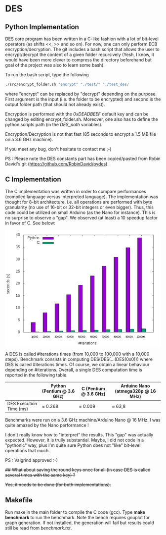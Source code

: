 # DES

## Python Implementation

DES core program has been written in a C-like fashion with a lot of bit-level operators (as shifts <<, >> and so on).
For now, one can only perform ECB encryption/decryption.
The git includes a bash script that allows the user to encrypt/decrypt the content of a given folder recursively
(Yesh, I know, it would have been more clever to compress the directory beforehand but goal of the project was also to learn some bash).

To run the bash script, type the following
```bash
./src/encrypt_folder.sh "encrypt" "./test/" "./test_des/
```
where "encrypt" can be replaced by "decrypt" depending on the purpose. First argument is the input (i.e. the folder to be encrypted) and second is the output folder path (that should not already exist).

Encryption is performed with the *0xDEADBEEF* default key and can be changed by editing encrypt_folder.sh. Moreover, one also has to define the python scripts path (in the *DES_path* variables). 

Encryption/Decryption is not that fast (85 seconds to encrypt a 1.5 MB file on a 3.6 GHz machine).

If you meet any bug, don't hesitate to contact me ;-)

PS : Please note the DES constants part has been copied/pasted from Robin David's git (https://github.com/RobinDavid/pydes).

## C Implementation

The C implementation was written in order to compare performances (compiled language versus interpreted language). The implementation was thought for 8-bit architecture, i.e. all operations are performed with byte granularity (no use of 16-bit or 32-bit integers or even bigger). Thus, this code could be utilized on small Arduino (as the Nano for instance). This is no surprise to observe a "gap". We observed (at least) a 10 speedup factor in favor of C. See below: 

<img align="center" src=https://raw.githubusercontent.com/JeremyMet/DES/master/benchmark.png alt="benchmark">


A DES is called #iterations times (from 10,000 to 100,000 with a 10,000 steps). Benchmark consists in computing DES(DES(...(DES(0x0))) where DES is called #iterations times. Of course, we obtain a linear behaviour depending on #iterations.
Overall, a single DES computation time is reported in the following table.
<p align="center">
  
|                          | Python (Pentium @ 3.6 GHz) | C (Pentium @ 3.6 GHz)     | Arduino Nano (atmega328p @ 16 MHz)
|--------------------------|--------|-------|-------|
|  DES Execution Time (ms) |  &asymp; 0.268 | &asymp; 0.009 | &asymp; 63,8 |

</p>

Benchmarks were run on a 3.6 GHz machine/Arduino Nano @ 16 MHz.
I was quite amazed by the Nano performance !

I don't really know how to "interpret" the results. This "gap" was actually expected. However, it is trully substantial. Maybe, I did not code in a "pythonic" way, plus I'm quite sure Python does not "like" bit-level operations that much.

PS : Valgrind approved :-)

~~## What about saving the round keys once for all (in case DES is called several times with the same key) ?~~

~~Yes, it needs to be done (for both implementations).~~

## Makefile

Run make in the main folder to compile the C code (gcc).
Type **make benchmark** to run the benchmark. Note the bench requires gnuplot for graph generation. If not installed, the generation will fail but results could still be read from *benchmark.txt*.

